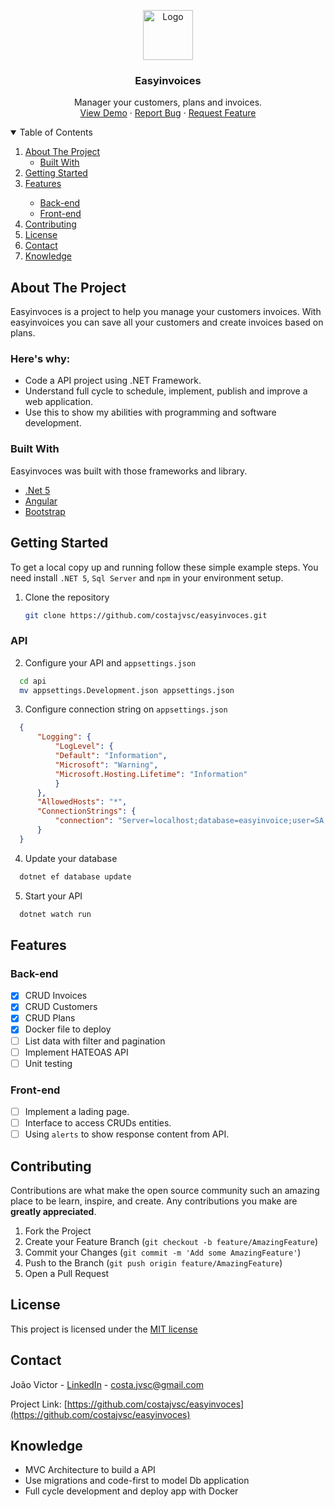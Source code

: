<p align="center">
  <a href="https://github.com/costajvsc/dailytasks">
    <img src="./public/images/logo.png" alt="Logo" width="80" height="80">
  </a>

  <h3 align="center">Easyinvoices</h3>

  <p align="center">
    Manager your customers, plans and invoices.
    <br />
    <a href="#">View Demo</a>
    ·
    <a href="https://github.com/costajvsc/easyinvoces/issues">Report Bug</a>
    ·
    <a href="https://github.com/costajvsc/easyinvoces/issues">Request Feature</a>
  </p>
</p>

<details open="open">
  <summary>Table of Contents</summary>
  <ol>
    <li>
      <a href="#about-the-project">About The Project</a>
      <ul>
        <li><a href="#built-with">Built With</a></li>
      </ul>
    </li>
    <li>
      <a href="#getting-started">Getting Started</a>
    </li>
    <li><a href="#features">Features</a></li>
        <ul>
            <li><a href="#back-end">Back-end</a></li>
            <li><a href="#front-end">Front-end</a></li>
        </ul>
    <li><a href="#contributing">Contributing</a></li>
    <li><a href="#license">License</a></li>
    <li><a href="#contact">Contact</a></li>
    <li><a href="#knowledge">Knowledge</a></li>
  </ol>
</details>

## About The Project

Easyinvoces is a project to help you manage your customers invoices. With easyinvoices you can save all your customers and create invoices based on plans.  

### Here's why:
* Code a API project using .NET Framework.
* Understand full cycle to schedule, implement, publish and improve a web application.
* Use this to show my abilities with programming and software development.

### Built With

Easyinvoces was built with those frameworks and library. 
* [.Net 5](https://dotnet.microsoft.com/download/dotnet/5.0)
* [Angular](https://angular.io)
* [Bootstrap](https://getbootstrap.com)

## Getting Started

To get a local copy up and running follow these simple example steps. You need install `.NET 5`, `Sql Server` and `npm` in your environment setup. 

1. Clone the repository
   ```sh
   git clone https://github.com/costajvsc/easyinvoces.git
   ```

### API
2. Configure your API and `appsettings.json` 

  ```sh
    cd api
    mv appsettings.Development.json appsettings.json
  ```

3. Configure connection string on `appsettings.json` 
  ```json
    {
        "Logging": {
            "LogLevel": {
            "Default": "Information",
            "Microsoft": "Warning",
            "Microsoft.Hosting.Lifetime": "Information"
            }
        },
        "AllowedHosts": "*",
        "ConnectionStrings": {
            "connection": "Server=localhost;database=easyinvoice;user=SA;password=" 
        }
    }
  ```

4. Update your database

  ```sh
    dotnet ef database update
  ```

5. Start your API

  ```sh
    dotnet watch run
  ```

## Features

### Back-end
- [X] CRUD Invoices
- [X] CRUD Customers
- [X] CRUD Plans
- [X] Docker file to deploy
- [ ] List data with filter and pagination 
- [ ] Implement HATEOAS API
- [ ] Unit testing

### Front-end 
- [ ] Implement a lading page.
- [ ] Interface to access CRUDs entities.
- [ ] Using `alerts` to show response content from API.

## Contributing

Contributions are what make the open source community such an amazing place to be learn, inspire, and create. Any contributions you make are **greatly appreciated**.

1. Fork the Project
2. Create your Feature Branch (`git checkout -b feature/AmazingFeature`)
3. Commit your Changes (`git commit -m 'Add some AmazingFeature'`)
4. Push to the Branch (`git push origin feature/AmazingFeature`)
5. Open a Pull Request

## License 
This project is licensed under the [MIT license](https://opensource.org/licenses/MIT)

## Contact

João Victor - [LinkedIn](https://www.linkedin.com/in/victor-costa-jvsc/) - costa.jvsc@gmail.com

Project Link: [https://github.com/costajvsc/easyinvoces](https://github.com/costajvsc/easyinvoces)

## Knowledge
* MVC Architecture to build a API
* Use migrations and code-first to model Db application
* Full cycle development and deploy app with Docker 
